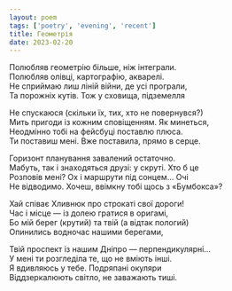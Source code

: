 ```yaml
---
layout: poem
tags: ['poetry', 'evening', 'recent']
title: Геометрія
date: 2023-02-20
---
```


Полюбляв геометрію більше, ніж інтеграли.<br>
Полюбляв олівці, картографію, акварелі.<br>
Не сприймаю лиш ліній війни, де усі програли,<br>
Та порожніх кутів. Тож у сховища, підземелля<br>

Не спускаюся (скільки їх, тих, хто не повернувся?)<br>
Мить пригоди із кожним сповіщенням. Як минеться,<br>
Неодмінно тобі на фейсбуці поставлю плюса.<br>
Ти поставиш мені. Вже поставила, прямо в серце.<br>

Горизонт планування завалений остаточно.<br>
Мабуть, так і знаходяться друзі: у скруті. Хто б це<br>
Розповів мені? Ох і маршрути під сонцем... Очі<br>
Не відводимо. Хочеш, ввімкну тобі щось з «Бумбокса»?<br>

Хай співає Хливнюк про строкаті свої дороги!<br>
Час і місце — із долею гратися в оригамі,<br>
Бо мій берег (крутий) та твій (а відтак пологий)<br>
Опинились водночас нашими берегами,<br>

Твій проспект із нашим Дніпро — перпендикулярні...<br>
У мені ти розгледіла те, що не вміють інші.<br>
Я вдивляюсь у тебе. Подряпані окуляри<br>
Віддзеркалюють світло, не заважають тиші.
